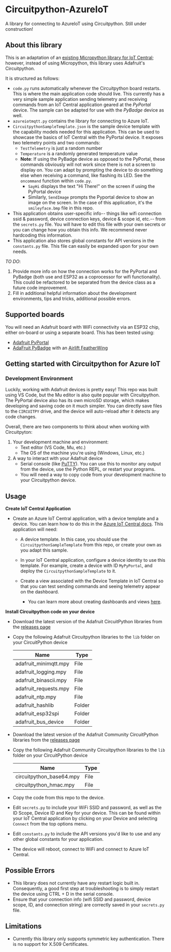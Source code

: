 # Circuitpython-AzureIoT

A library for connecting to AzureIoT using Circuitpython. Still under construction!

## About this library

This is an adaptation of an [existing Micropython library for IoT Central](https://github.com/obastemur/iot_client); however, instead of using Micropython, this library uses Adafruit's Circuitpython. 

It is structured as follows: 
- `code.py` runs automatically whenever the Circuitpython board restarts. This is where the main application code should live. This currently has a very simple sample application sending telemetry and receiving commands from an IoT Central application geared at the *PyPortal* device. The sample can be adapted for use with the *PyBadge* device as well. 
- `azureiotmqtt.py` contains the library for connecting to Azure IoT. 
- `CircuitpythonSampleTemplate.json` is the sample device template with the capability models needed for this application. This can be used to showcase the basics of IoT Central with the PyPortal device. It exposes two telemetry points and two commands:
    - `TestTelemetry` is just a random number
    - `Temperature` is a randomly generated temperature value
    - **Note**: If using the PyBadge device as opposed to the PyPortal, these commands obviously will not work since there is not a screen to display on. You can adapt by prompting the device to do something else when receiving a command, like flashing its LED. See the `oncommand` function within `code.py`.  
        - `SayHi` displays the text "Hi There!" on the screen if using the PyPortal device
        - Similarly, `SendImage` prompts the Pyportal device to show an image on the screen. In the case of this application, it's the `smileyface.bmp` file in this repo. 
- This application obtains user-specific info-- things like wifi connection ssid & password, device connection keys, device & scope id, etc.-- from the `secrets.py` file. You will have to edit this file with your own secrets or you can change how you obtain this info. We recommend never hardcoding this information.
- This application also stores global constants for API versions in the `constants.py` file. This file can easily be expanded upon for your own needs. 

*TO DO*: 
1) Provide more info on how the connection works for the PyPortal and PyBadge (both use and ESP32 as a coprocessor for wifi functionality). This could be refactored to be separated from the device class as a future code improvement.
2) Fill in additional helpful information about the development environments, tips and tricks, additional possible errors. 


## Supported boards

You will need an Adafruit board with WiFi connectivity via an ESP32 chip, either on-board or using a separate board. This has been tested using:

* [Adafruit PyPortal](https://www.adafruit.com/product/4116)
* [AdaFruit PyBadge](https://www.adafruit.com/product/4200) with an [Airlift FeatherWing](https://www.adafruit.com/product/4264)


## Getting started with Circuitpython for Azure IoT

### Development Environment
Luckily, working with Adafruit devices is pretty easy! This repo was built using VS Code, but the Mu editor is also quite popular with Circuitpython. The PyPortal device also has its own microSD storage, which makes developing and saving code on it much simpler. You can directly save files to the `CIRCUITPY` drive, and the device will auto-reload after it detects any code changes. 

Overall, there are two components to think about when working with Circuitpyton:

1) Your development machine and environment:
    - Text editor (VS Code, Mu, etc.)
    - The OS of the machine you're using (Windows, Linux, etc.)
2) A way to interact with your Adafruit device
    - Serial console (like [PuTTY](https://putty.org/)). You can use this to monitor any output from the device, use the Python REPL, or restart your programs.  
    - You will need a way to copy code from your development machine to your Circuitpython device. 


## Usage

**Create IoT Central Application**

* Create an Azure IoT Central application, with a device template and a device. You can learn how to do this in the [Azure IoT Central docs](https://docs.microsoft.com/azure/iot-central/core/quick-deploy-iot-central/?WT.mc_id=iotc_circuitpython-github-jabenn). This application will need:

  * A device template. In this case, you should use the  `CircuitpythonSampleTemplate` from this repo, or create your own as you adapt this sample.

  * In your IoT Central application, configure a device identity to use this template. For example, create a device with ID `MyPyPortal`, and deploy the `CircuitpythonSampleTemplate` to it. 

  * Create a view associated with the Device Template in IoT Central so that you can test sending commands and seeing telemetry appear on the dashboard. 
    - You can learn more about creating dashboards and views [here](https://docs.microsoft.com/en-us/azure/iot-central/core/howto-add-tiles-to-your-dashboard).

**Install Circuitpython code on your device**

* Download the latest version of the Adafruit CircuitPython libraries from the [releases page](https://github.com/adafruit/Adafruit_CircuitPython_Bundle/releases)

* Copy the following Adafruit Circuitpython libraries to the `lib` folder on your CircuitPython device

    | Name                  | Type   |
    | --------------------- | ------ |
    | adafruit_minimqtt.mpy | File   |
    | adafruit_logging.mpy  | File   |
    | adafruit_binascii.mpy | File   |
    | adafruit_requests.mpy | File   |
    | adafruit_ntp.mpy      | File   |
    | adafruit_hashlib      | Folder |
    | adafruit_esp32spi     | Folder |
    | adafruit_bus_device   | Folder |

* Download the latest version of the Adafruit Community CircuitPython libraries from the [releases page](https://github.com/adafruit/CircuitPython_Community_Bundle/releases)

* Copy the following Adafruit Community Circuitpython libraries to the `lib` folder on your CircuitPython device

    | Name                     | Type   |
    | ------------------------ | ------ |
    | circuitpython_base64.mpy | File   |
    | circuitpython_hmac.mpy   | File   |

* Copy the code from this repo to the device. 

* Edit `secrets.py` to include your WiFi SSID and password, as well as the ID Scope, Device ID and Key for your device. This can be found within your IoT Central application by clicking on your Device and selecting `Connect` from the top options menu. 

* Edit `constants.py` to include the API versions you'd like to use and any other global constants for your application. 

* The device will reboot, connect to WiFi and connect to Azure IoT Central.


## Possible Errors
- This library does not currently have any restart logic built in. Consequently, a good first step at troubleshooting is to simply restart the device using CTRL + D in the serial console. 
- Ensure that your connection info (wifi SSID and password, device scope, ID, and connection string) are correctly saved in your `secrets.py` file. 

## Limitations
- Currently this library only supports symmetric key authentication. There is no support for X.509 Certificates.

